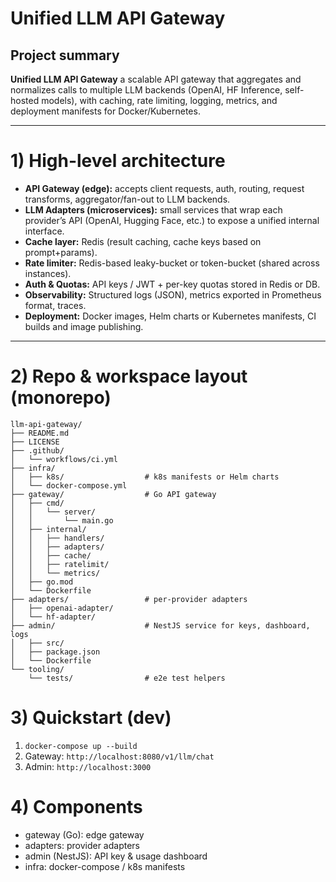 # Unified LLM API Gateway

## Project summary

**Unified LLM API Gateway** a scalable API gateway that aggregates and normalizes calls to multiple LLM backends (OpenAI, HF Inference, self-hosted models), with caching, rate limiting, logging, metrics, and deployment manifests for Docker/Kubernetes.

---

# 1) High-level architecture

* **API Gateway (edge):** accepts client requests, auth, routing, request transforms, aggregator/fan-out to LLM backends.
* **LLM Adapters (microservices):** small services that wrap each provider’s API (OpenAI, Hugging Face, etc.) to expose a unified internal interface.
* **Cache layer:** Redis (result caching, cache keys based on prompt+params).
* **Rate limiter:** Redis-based leaky-bucket or token-bucket (shared across instances).
* **Auth & Quotas:** API keys / JWT + per-key quotas stored in Redis or DB.
* **Observability:** Structured logs (JSON), metrics exported in Prometheus format, traces.
* **Deployment:** Docker images, Helm charts or Kubernetes manifests, CI builds and image publishing.

---

# 2) Repo & workspace layout (monorepo)

```
llm-api-gateway/
├── README.md
├── LICENSE
├── .github/
│   └── workflows/ci.yml
├── infra/
│   ├── k8s/                  # k8s manifests or Helm charts
│   └── docker-compose.yml
├── gateway/                  # Go API gateway
│   ├── cmd/
│   │   └── server/
│   │       └── main.go
│   ├── internal/
│   │   ├── handlers/
│   │   ├── adapters/
│   │   ├── cache/
│   │   ├── ratelimit/
│   │   └── metrics/
│   ├── go.mod
│   └── Dockerfile
├── adapters/                 # per-provider adapters
│   ├── openai-adapter/
│   └── hf-adapter/
├── admin/                    # NestJS service for keys, dashboard, logs
│   ├── src/
│   ├── package.json
│   └── Dockerfile
└── tooling/
    └── tests/                # e2e test helpers
```

# 3) Quickstart (dev)
1. `docker-compose up --build`
2. Gateway: `http://localhost:8080/v1/llm/chat`
3. Admin: `http://localhost:3000`

# 4) Components
- gateway (Go): edge gateway
- adapters: provider adapters
- admin (NestJS): API key & usage dashboard
- infra: docker-compose / k8s manifests


